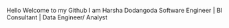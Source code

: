 Hello Welcome to my Github
I am Harsha Dodangoda
Software Engineer | BI Consultant | Data Engineer/ Analyst
